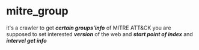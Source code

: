 # mitre_group
it's a crawler to get ***certain groups'info*** of MITRE ATT&amp;CK
you are supposed to set interested ***version*** of the web and ***start point of index*** and ***intervel get info***
